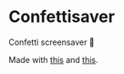 # Confettisaver

Confetti screensaver 🎉

Made with [this](https://github.com/rsms/WebView-OSX-Screensaver) and [this](http://codepen.io/edouerd/pen/MaKzLE).
